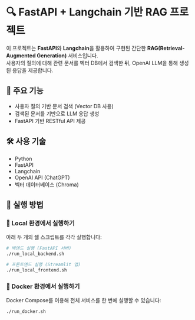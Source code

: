 # 🔍 FastAPI + Langchain 기반 RAG 프로젝트

이 프로젝트는 **FastAPI**와 **Langchain**을 활용하여 구현된 간단한 **RAG(Retrieval-Augmented Generation)** 서비스입니다.  
사용자의 질의에 대해 관련 문서를 벡터 DB에서 검색한 뒤, OpenAI LLM을 통해 생성된 응답을 제공합니다.

## 🚀 주요 기능
- 사용자 질의 기반 문서 검색 (Vector DB 사용)
- 검색된 문서를 기반으로 LLM 응답 생성
- FastAPI 기반 RESTful API 제공

## 🛠 사용 기술
- Python
- FastAPI
- Langchain
- OpenAI API (ChatGPT)
- 벡터 데이터베이스 (Chroma)

## 🧪 실행 방법

### 🔹 Local 환경에서 실행하기

아래 두 개의 쉘 스크립트를 각각 실행합니다:

```bash
# 백엔드 실행 (FastAPI 서버)
./run_local_backend.sh

# 프론트엔드 실행 (Streamlit 앱)
./run_local_frontend.sh
```

### 🔹 Docker 환경에서 실행하기

Docker Compose를 이용해 전체 서비스를 한 번에 실행할 수 있습니다:

```bash
./run_docker.sh
